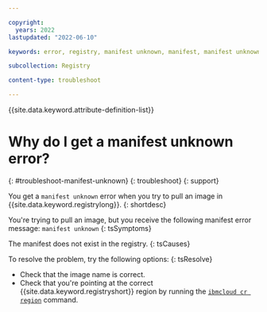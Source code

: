 ```yaml
---

copyright:
  years: 2022
lastupdated: "2022-06-10"

keywords: error, registry, manifest unknown, manifest, manifest unknown error

subcollection: Registry

content-type: troubleshoot

---
```


{{site.data.keyword.attribute-definition-list}}

# Why do I get a manifest unknown error?
{: #troubleshoot-manifest-unknown}
{: troubleshoot}
{: support}

You get a `manifest unknown` error when you try to pull an image in {{site.data.keyword.registrylong}}.
{: shortdesc}

You're trying to pull an image, but you receive the following manifest error message: `manifest unknown`
{: tsSymptoms}

The manifest does not exist in the registry.
{: tsCauses}

To resolve the problem, try the following options:
{: tsResolve}

- Check that the image name is correct.
- Check that you're pointing at the correct {{site.data.keyword.registryshort}} region by running the [`ibmcloud cr region`](/docs/Registry?topic=container-registry-cli-plugin-containerregcli#bx_cr_region) command.


